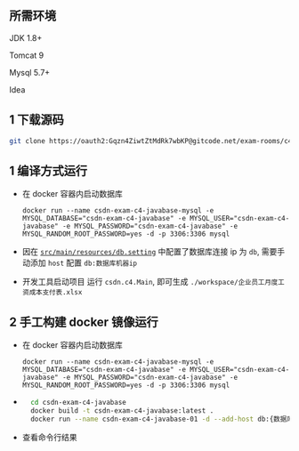 ## 所需环境

JDK 1.8+

Tomcat 9

Mysql 5.7+

Idea

## 1 下载源码

```bash
git clone https://oauth2:Gqzn4ZiwtZtMdRk7wbKP@gitcode.net/exam-rooms/c4-primary-java/21123111211545471640920875.git csdn-exam-c4-javabase
```

## 1 编译方式运行

- 在 docker 容器内启动数据库

  `docker run --name csdn-exam-c4-javabase-mysql -e MYSQL_DATABASE="csdn-exam-c4-javabase" -e MYSQL_USER="csdn-exam-c4-javabase" -e MYSQL_PASSWORD="csdn-exam-c4-javabase" -e MYSQL_RANDOM_ROOT_PASSWORD=yes -d -p 3306:3306 mysql`
- 因在 [`src/main/resources/db.setting`](./src/main/resources/db.setting) 中配置了数据库连接 ip 为 `db`, 需要手动添加 `host` 配置 `db:数据库机器ip`
- 开发工具启动项目 运行 `csdn.c4.Main`, 即可生成 `./workspace/企业员工月度工资成本支付表.xlsx`

## 2 手工构建 docker 镜像运行

- 在 docker 容器内启动数据库

  `docker run --name csdn-exam-c4-javabase-mysql -e MYSQL_DATABASE="csdn-exam-c4-javabase" -e MYSQL_USER="csdn-exam-c4-javabase" -e MYSQL_PASSWORD="csdn-exam-c4-javabase" -e MYSQL_RANDOM_ROOT_PASSWORD=yes -d -p 3306:3306 mysql`
- ```bash
    cd csdn-exam-c4-javabase
    docker build -t csdn-exam-c4-javabase:latest .
    docker run --name csdn-exam-c4-javabase-01 -d --add-host db:{数据库机器ip} -p 8080:8080 csdn-exam-c4-javabase:latest
  ```
- 查看命令行结果